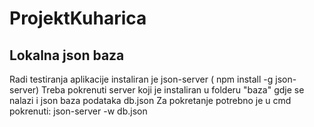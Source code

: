 # ProjektKuharica

## Lokalna json baza
Radi testiranja aplikacije instaliran je json-server ( npm install -g json-server)
Treba pokrenuti server koji je instaliran u folderu "baza" gdje se nalazi i json baza podataka db.json
Za pokretanje potrebno je u cmd pokrenuti: json-server -w db.json
